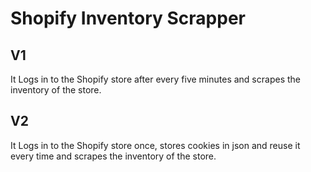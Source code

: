 # Shopify Inventory Scrapper

## V1
It Logs in to the Shopify store after every five minutes and scrapes the inventory of the store.

## V2
It Logs in to the Shopify store once, stores cookies in json and reuse it every time and scrapes the inventory of the store.